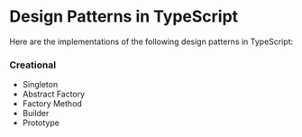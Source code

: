 # Design Patterns in TypeScript #

Here are the implementations of the following design patterns in TypeScript:

### Creational ###

* Singleton
* Abstract Factory
* Factory Method
* Builder
* Prototype
